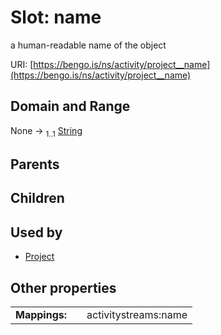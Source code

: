 
# Slot: name


a human-readable name of the object

URI: [https://bengo.is/ns/activity/project__name](https://bengo.is/ns/activity/project__name)


## Domain and Range

None &#8594;  <sub>1..1</sub> [String](types/String.md)

## Parents


## Children


## Used by

 * [Project](Project.md)

## Other properties

|  |  |  |
| --- | --- | --- |
| **Mappings:** | | activitystreams:name |

